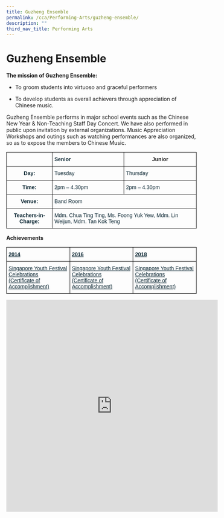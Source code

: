 ```yaml
---
title: Guzheng Ensemble
permalink: /cca/Performing-Arts/guzheng-ensemble/
description: ""
third_nav_title: Performing Arts
---
```

# Guzheng Ensemble
**The mission of Guzheng Ensemble:**

* To groom students into virtuoso and graceful performers

* To develop students as overall achievers through appreciation of Chinese music.

 

Guzheng Ensemble performs in major school events such as the Chinese New Year &amp; Non-Teaching Staff Day Concert. We have also performed in public upon invitation by external organizations. Music Appreciation Workshops and outings such as watching performances are also organized, so as to expose the members to Chinese Music.


<style type="text/css">
.tg  {border-collapse:collapse;border-spacing:0;}
.tg td{border-color:black;border-style:solid;border-width:1px;font-family:Arial, sans-serif;font-size:14px;
  overflow:hidden;padding:10px 5px;word-break:normal;}
.tg th{border-color:black;border-style:solid;border-width:1px;font-family:Arial, sans-serif;font-size:14px;
  font-weight:normal;overflow:hidden;padding:10px 5px;word-break:normal;}
.tg .tg-baqh{text-align:center;vertical-align:top}
.tg .tg-7wcr{color:#0C2733;text-align:left;vertical-align:top}
.tg .tg-z01w{color:#0C2733;font-weight:bold;text-align:left;vertical-align:top}
.tg .tg-s7de{color:#0C2733;font-weight:bold;text-align:center;vertical-align:top}
</style>
<table class="tg">
<thead>
  <tr>
    <th class="tg-z01w"></th>
    <th class="tg-z01w">Senior</th>
    <th class="tg-baqh"><span style="font-weight:bold">Junior</span></th>
  </tr>
</thead>
<tbody>
  <tr>
    <td class="tg-s7de">Day:</td>
    <td class="tg-7wcr">Tuesday</td>
    <td class="tg-7wcr">Thursday</td>
  </tr>
  <tr>
    <td class="tg-s7de">Time:</td>
    <td class="tg-7wcr">2pm – 4.30pm</td>
    <td class="tg-7wcr">2pm – 4.30pm</td>
  </tr>
  <tr>
    <td class="tg-s7de">Venue:</td>
    <td colspan="2" class="tg-7wcr">Band Room</td>
  </tr>
  <tr>
    <td class="tg-s7de">Teachers-in-Charge:</td>
    <td colspan="2" class="tg-7wcr">Mdm. Chua Ting Ting, Ms. Foong Yuk Yew, Mdm. Lin Weijun, Mdm. Tan Kok Teng</td>
  </tr>
</tbody>
</table>

**Achievements**

<style type="text/css">
.tg  {border-collapse:collapse;border-spacing:0;}
.tg td{border-color:black;border-style:solid;border-width:1px;font-family:Arial, sans-serif;font-size:14px;
  overflow:hidden;padding:10px 5px;word-break:normal;}
.tg th{border-color:black;border-style:solid;border-width:1px;font-family:Arial, sans-serif;font-size:14px;
  font-weight:normal;overflow:hidden;padding:10px 5px;word-break:normal;}
.tg .tg-9bip{color:#0C2733;text-align:left;text-decoration:underline;vertical-align:top}
.tg .tg-1lc2{color:#0C2733;font-weight:bold;text-align:left;text-decoration:underline;vertical-align:top}
</style>
<table class="tg">
<thead>
  <tr>
    <th class="tg-1lc2">2014</th>
    <th class="tg-1lc2">2016</th>
    <th class="tg-1lc2">2018</th>
  </tr>
</thead>
<tbody>
  <tr>
    <td class="tg-9bip">Singapore Youth Festival Celebrations<br>(Certificate of Accomplishment)</td>
    <td class="tg-9bip">Singapore Youth Festival Celebrations<br>(Certificate of Accomplishment)</td>
    <td class="tg-9bip">Singapore Youth Festival Celebrations<br>(Certificate of Accomplishment)</td>
  </tr>
</tbody>
</table>

<iframe allowfullscreen="true" height="560" width="560" frameborder="0" src="https://docs.google.com/presentation/d/e/2PACX-1vQfRiWBG1If4pSFoP2lxT2LI9kk6yRaaemahISshZGVLaArSLlPnm1_4s8_80crvB3jvOidDcOmWfYq/embed?start=true&amp;loop=true&amp;delayms=3000"></iframe>